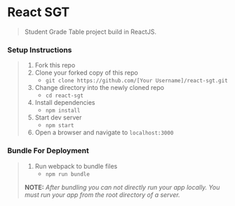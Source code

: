 # React SGT

> Student Grade Table project build in ReactJS.
### Setup Instructions

> 1. Fork this repo
> 1. Clone your forked copy of this repo
>    - `git clone https://github.com/[Your Username]/react-sgt.git`
> 1. Change directory into the newly cloned repo
>    - `cd react-sgt`
> 1. Install dependencies 
>    - `npm install`
> 1. Start dev server
>    - `npm start`
> 1. Open a browser and navigate to `localhost:3000`

### Bundle For Deployment

> 1. Run webpack to bundle files
>    - `npm run bundle`
> 
> **NOTE:** *After bundling you can not directly run your app locally. You must run your app from the root directory of a server.*
